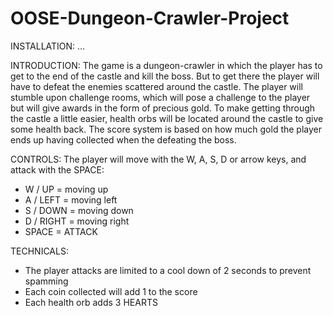 ﻿OOSE-Dungeon-Crawler-Project
============================
INSTALLATION:
…

INTRODUCTION:
The game is a dungeon-crawler in which the player has to get to the end of the castle and kill the boss. But to get there the player will have to defeat the enemies scattered around the castle.
The player will stumble upon challenge rooms, which will pose a challenge to the player but will give awards in the form of precious gold.
To make getting through the castle a little easier, health orbs will be located around the castle to give some health back.
The score system is based on how much gold the player ends up having collected when the defeating the boss.

CONTROLS:
The player will move with the W, A, S, D or arrow keys, and attack with the SPACE:

-	W / UP = moving up
-	A / LEFT = moving left
-	S / DOWN = moving down
-	D / RIGHT = moving right
-	SPACE = ATTACK

TECHNICALS:
-	The player attacks are limited to a cool down of 2 seconds to prevent spamming
-	Each coin collected will add 1 to the score
-	Each health orb adds 3 HEARTS
